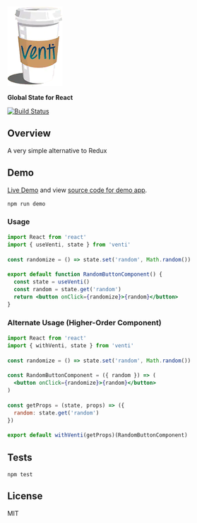 [![venti](venti.png)](https://github.com/will123195/venti)

**Global State for React**

[![Build Status](https://travis-ci.org/will123195/venti.svg?branch=master)](https://travis-ci.org/will123195/venti)

## Overview

A very simple alternative to Redux

## Demo

[Live Demo](https://will123195.github.io/venti/demo/) and view [source code for demo app](https://github.com/will123195/venti/tree/master/demo/src).

```
npm run demo
```

### Usage

```jsx
import React from 'react'
import { useVenti, state } from 'venti'

const randomize = () => state.set('random', Math.random())

export default function RandomButtonComponent() {
  const state = useVenti()
  const random = state.get('random')
  return <button onClick={randomize}>{random}</button>
}
```

### Alternate Usage (Higher-Order Component)

```jsx
import React from 'react'
import { withVenti, state } from 'venti'

const randomize = () => state.set('random', Math.random())

const RandomButtonComponent = ({ random }) => (
  <button onClick={randomize}>{random}</button>
)

const getProps = (state, props) => ({
  random: state.get('random')
})

export default withVenti(getProps)(RandomButtonComponent)
```

## Tests

```
npm test
```

## License

MIT